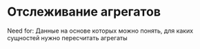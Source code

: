 
# Отслеживание агрегатов

Need for: Данные на основе которых можно понять, для каких сущностей нужно пересчитать агрегаты


